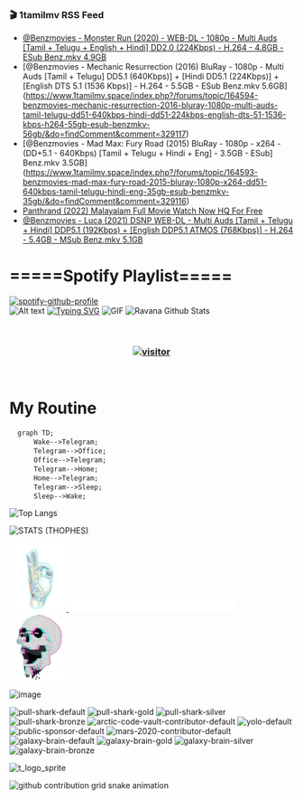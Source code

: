 ### 🎬 1tamilmv RSS Feed

<!-- BLOG-POST-LIST:START -->
- [@Benzmovies - Monster Run &lpar;2020&rpar; - WEB-DL - 1080p - Multi Auds [Tamil + Telugu + English + Hindi] DD2.0 &lpar;224Kbps&rpar; - H.264 - 4.8GB - ESub Benz.mkv 4.9GB](https://www.1tamilmv.space/index.php?/forums/topic/164595-benzmovies-monster-run-2020-web-dl-1080p-multi-auds-tamil-telugu-english-hindi-dd20-224kbps-h264-48gb-esub-benzmkv-49gb/&do=findComment&comment=329118)
- [@Benzmovies - Mechanic Resurrection &lpar;2016&rpar; BluRay - 1080p - Multi Auds [Tamil + Telugu] DD5.1 &lpar;640Kbps&rpar;] + [Hindi DD5.1 &lpar;224Kbps&rpar;] + [English DTS 5.1 &lpar;1536 Kbps&rpar;] - H.264 - 5.5GB - ESub Benz.mkv 5.6GB](https://www.1tamilmv.space/index.php?/forums/topic/164594-benzmovies-mechanic-resurrection-2016-bluray-1080p-multi-auds-tamil-telugu-dd51-640kbps-hindi-dd51-224kbps-english-dts-51-1536-kbps-h264-55gb-esub-benzmkv-56gb/&do=findComment&comment=329117)
- [@Benzmovies - Mad Max: Fury Road &lpar;2015&rpar; BluRay - 1080p - x264 - &lpar;DD+5.1 - 640Kbps&rpar; [Tamil + Telugu + Hindi + Eng] - 3.5GB - ESub] Benz.mkv 3.5GB](https://www.1tamilmv.space/index.php?/forums/topic/164593-benzmovies-mad-max-fury-road-2015-bluray-1080p-x264-dd51-640kbps-tamil-telugu-hindi-eng-35gb-esub-benzmkv-35gb/&do=findComment&comment=329116)
- [Panthrand &lpar;2022&rpar; Malayalam Full Movie Watch Now HQ For Free](https://www.1tamilmv.space/index.php?/forums/topic/164592-panthrand-2022-malayalam-full-movie-watch-now-hq-for-free/&do=findComment&comment=329115)
- [@Benzmovies - Luca &lpar;2021&rpar; DSNP WEB-DL - Multi Auds [Tamil + Telugu + Hindi] DDP5.1 &lpar;192Kbps&rpar; + [English DDP5.1 ATMOS &lpar;768Kbps&rpar;] - H.264 - 5.4GB - MSub Benz.mkv 5.1GB](https://www.1tamilmv.space/index.php?/forums/topic/164591-benzmovies-luca-2021-dsnp-web-dl-multi-auds-tamil-telugu-hindi-ddp51-192kbps-english-ddp51-atmos-768kbps-h264-54gb-msub-benzmkv-51gb/&do=findComment&comment=329114)
<!-- BLOG-POST-LIST:END -->

# =====Spotify Playlist=====
[![spotify-github-profile](https://spotify-github-profile.vercel.app/api/view?uid=31rfzgmuvvewegdlxvlev4ynz4vu&cover_image=true&theme=default&bar_color=53b14f&bar_color_cover=true)](https://ravana69.github.io/rss)
</br>
![Alt text](https://spotify-recently-played-readme.vercel.app/api?user=31rfzgmuvvewegdlxvlev4ynz4vu)
[![Typing SVG](https://readme-typing-svg.herokuapp.com?color=%2336BCF7&center=true&vCenter=true&multiline=true&height=81&lines=I+AM+RAVANA;CONTACT+ME+ON+TELEGRAM%3A+%40R4V4N4)](https://git.io/typing-svg)
<img align="centre" height="400px" width="490px" alt="GIF" src="https://github.com/ravana69/ravana69/blob/master/rvm.gif" />
![Ravana Github Stats](https://github-readme-stats.vercel.app/api?username=ravana69&&show_icons=true&theme=radical)

<br />
<h3 align="center"> <a href="https://t.me/r4v4n4"><img src="https://profile-counter.glitch.me/ravana69/count.svg" alt="visitor" width="600"></a> </h3>
</br>

<H1>My Routine</H1>

```mermaid
  graph TD;
      Wake-->Telegram;
      Telegram-->Office;
      Office-->Telegram;
      Telegram-->Home;
      Home-->Telegram;
      Telegram-->Sleep;
      Sleep-->Wake;
```
![Top Langs](https://github-readme-stats.vercel.app/api/top-langs/?username=ravana69&&show_icons=true&theme=radical)

![STATS (THOPHES)](https://github-profile-trophy.vercel.app/?username=ravana69&theme=gruvbox&margin-w=10&margin-h=15&column=8)
<br />
<p align="left">
    <a href="#">
        <img width="20%" src="./assets/images/hand.gif" alt="" />
    </a>
    <a href="#">
        <img width="59%" src="./assets/images/spacer.png" alt="" >
    </a>
    <a href="#">
        <img width="20%" src="./assets/images/skull.gif" alt="" />
    </a>
</p>


![image](https://user-images.githubusercontent.com/47528708/175298537-0623dc00-7b1a-4ec1-b5b1-71768763a234.png)

<img width="148" alt="pull-shark-default" src="https://user-images.githubusercontent.com/47528708/175266634-4235fb81-4cf9-4128-9c7a-b7c044cde5b5.png"> <img width="148" alt="pull-shark-gold" src="https://user-images.githubusercontent.com/47528708/175268594-acb9b27a-7f8e-4181-8900-171a981e2d56.png"> <img width="148" alt="pull-shark-silver" src="https://user-images.githubusercontent.com/47528708/175266702-c880884d-eb71-46fb-b857-3135442e06c6.png"> <img width="148" alt="pull-shark-bronze" src="https://user-images.githubusercontent.com/47528708/175266723-735f9146-b8aa-44f8-aa99-c06aad45e8fa.png"> <img width="148" alt="arctic-code-vault-contributor-default" src="https://user-images.githubusercontent.com/47528708/175267501-e1fbbb8f-c2b2-4882-b865-2ac4debef26c.png"> <img width="148" alt="yolo-default" src="https://user-images.githubusercontent.com/47528708/175267654-281a1880-1129-4b7b-bf2f-de5dd2bc5afa.png"> <img width="148" alt="public-sponsor-default" src="https://user-images.githubusercontent.com/47528708/175268448-2e78cc75-fb25-4d76-bd22-7df520446b45.png"> <img width="148" alt="mars-2020-contributor-default" src="https://user-images.githubusercontent.com/47528708/175268475-de6d987a-3be9-4353-86a5-23b422559355.png"> <img width="148" alt="galaxy-brain-default" src="https://user-images.githubusercontent.com/47528708/175298882-7ad69eb8-4d11-45a0-af56-ce2c179fe466.png"> <img width="148" alt="galaxy-brain-gold" src="https://user-images.githubusercontent.com/47528708/175269058-04760273-d9f7-468b-9151-fb654d7c4057.png"> <img width="148" alt="galaxy-brain-silver" src="https://user-images.githubusercontent.com/47528708/175269395-4035bb40-f404-4178-b963-8a4b2973158a.png"> <img width="148" alt="galaxy-brain-bronze" src="https://user-images.githubusercontent.com/47528708/175269034-5aed3e95-5a28-44f3-8cf1-5fc804604869.png">

![t_logo_sprite](https://user-images.githubusercontent.com/47528708/175293007-21ff1792-1fca-4be3-bcae-12fdc3aa414f.svg)




![github contribution grid snake animation](https://raw.githubusercontent.com/ravana69/ravana69/output/github-contribution-grid-snake-dark.svg#gh-dark-mode-only)
